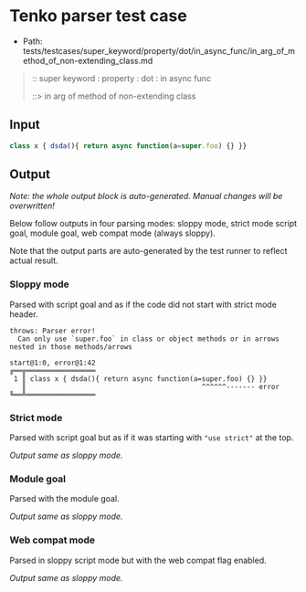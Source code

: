 # Tenko parser test case

- Path: tests/testcases/super_keyword/property/dot/in_async_func/in_arg_of_method_of_non-extending_class.md

> :: super keyword : property : dot : in async func
>
> ::> in arg of method of non-extending class

## Input

`````js
class x { dsda(){ return async function(a=super.foo) {} }}
`````

## Output

_Note: the whole output block is auto-generated. Manual changes will be overwritten!_

Below follow outputs in four parsing modes: sloppy mode, strict mode script goal, module goal, web compat mode (always sloppy).

Note that the output parts are auto-generated by the test runner to reflect actual result.

### Sloppy mode

Parsed with script goal and as if the code did not start with strict mode header.

`````
throws: Parser error!
  Can only use `super.foo` in class or object methods or in arrows nested in those methods/arrows

start@1:0, error@1:42
╔══╦═════════════════
 1 ║ class x { dsda(){ return async function(a=super.foo) {} }}
   ║                                           ^^^^^^------- error
╚══╩═════════════════

`````

### Strict mode

Parsed with script goal but as if it was starting with `"use strict"` at the top.

_Output same as sloppy mode._

### Module goal

Parsed with the module goal.

_Output same as sloppy mode._

### Web compat mode

Parsed in sloppy script mode but with the web compat flag enabled.

_Output same as sloppy mode._
